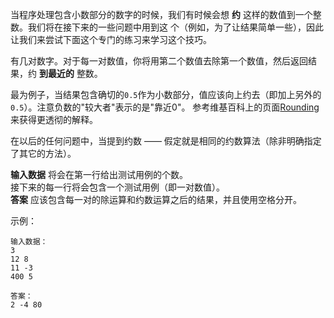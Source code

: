 当程序处理包含小数部分的数字的时候，我们有时候会想 **约** 这样的数值到一个整数。我们将在接下来的一些问题中用到这
个（例如，为了让结果简单一些），因此让我们来尝试下面这个专门的练习来学习这个技巧。      

有几对数字。对于每一对数值，你将用第二个数值去除第一个数值，然后返回结果，约 **到最近的** 整数。  

最为例子，当结果包含确切的`0.5`作为小数部分，值应该向上约去（即加上另外的`0.5`）。注意负数的"较大者"表示的是"靠近0"。
参考维基百科上的页面[Rounding](http://en.wikipedia.org/wiki/Rounding#Round_half_up)来获得更透彻的解释。     

在以后的任何问题中，当提到约数 —— 假定就是相同的约数算法（除非明确指定了其它的方法）。   

**输入数据** 将会在第一行给出测试用例的个数。  
接下来的每一行将会包含一个测试用例（即一对数值）。    
**答案** 应该包含每一对的除运算和约数运算之后的结果，并且使用空格分开。         

示例：

	输入数据：
	3
	12 8
	11 -3
	400 5
	
	答案：  
	2 -4 80
